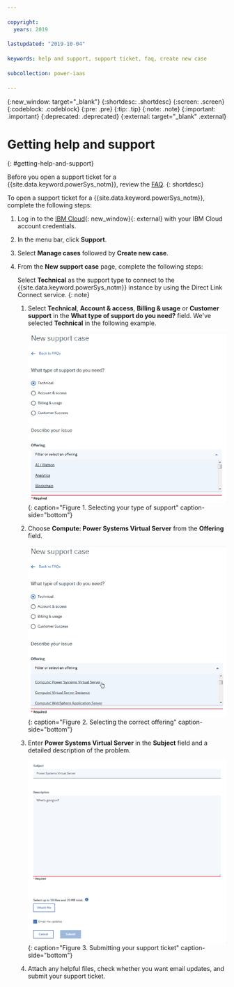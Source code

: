 ```yaml
---

copyright:
  years: 2019

lastupdated: "2019-10-04"

keywords: help and support, support ticket, faq, create new case

subcollection: power-iaas

---
```


{:new_window: target="_blank"}
{:shortdesc: .shortdesc}
{:screen: .screen}
{:codeblock: .codeblock}
{:pre: .pre}
{:tip: .tip}
{:note: .note}
{:important: .important}
{:deprecated: .deprecated}
{:external: target="_blank" .external}

# Getting help and support
{: #getting-help-and-support}

Before you open a support ticket for a {{site.data.keyword.powerSys_notm}}, review the [FAQ](/docs/get-support?topic=get-support-getting-customer-support).
{: shortdesc}

To open a support ticket for a {{site.data.keyword.powerSys_notm}}, complete the following steps:

1. Log in to the [IBM Cloud](https://cloud.ibm.com/catalog){: new_window}{: external} with your IBM Cloud account credentials.
2. In the menu bar, click **Support**.
3. Select **Manage cases** followed by **Create new case**.
4. From the **New support case** page, complete the following steps:

      Select **Technical** as the support type to connect to the {{site.data.keyword.powerSys_notm}} instance by using the Direct Link Connect service.
      {: note}

    1. Select **Technical**, **Account & access**, **Billing & usage** or **Customer support** in the **What type of support do you need?** field. We've selected **Technical** in the following example.

          ![Selecting your type of support](./images/console-support-dropdown.png "Selecting your type of support"){: caption="Figure 1. Selecting your type of support" caption-side="bottom"}

    2. Choose **Compute: Power Systems Virtual Server** from the **Offering** field.

          ![Selecting the correct offering](./images/console-support-select.png "Selecting the correct offering"){: caption="Figure 2. Selecting the correct offering" caption-side="bottom"}

    3. Enter **Power Systems Virtual Server** in the **Subject** field and a detailed description of the problem.

          ![Submitting your support ticket](./images/console-support-description.png "Submitting your support ticket"){: caption="Figure 3. Submitting your support ticket" caption-side="bottom"}

    4. Attach any helpful files, check whether you want email updates, and submit your support ticket.
